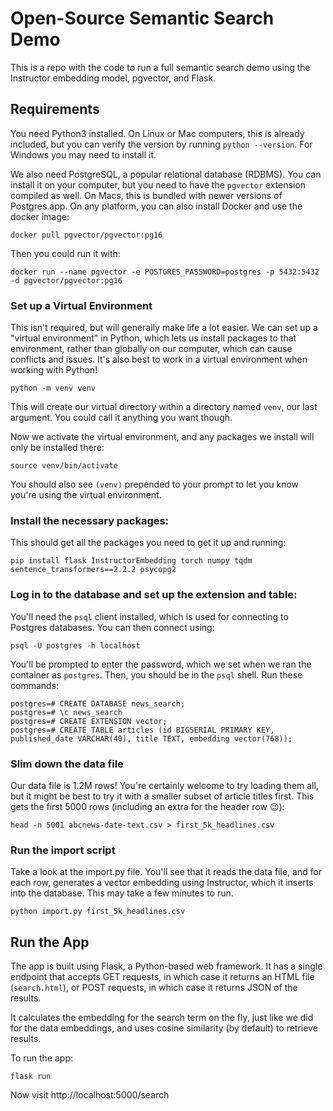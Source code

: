# Open-Source Semantic Search Demo

This is a repo with the code to run a full semantic search demo using the Instructor embedding model, pgvector, and Flask.

## Requirements

You need Python3 installed. On Linux or Mac computers, this is already included, but you can verify the version by running `python --version`. For Windows you may need to install it.

We also need PostgreSQL, a popular relational database (RDBMS). You can install it on your computer, but you need to have the `pgvector` extension compiled as well. On Macs, this is bundled with newer versions of Postgres.app. On any platform, you can also install Docker and use the docker image:

```
docker pull pgvector/pgvector:pg16
```

Then you could run it with:

```
docker run --name pgvector -e POSTGRES_PASSWORD=postgres -p 5432:5432 -d pgvector/pgvector:pg16
```

### Set up a Virtual Environment

This isn't required, but will generally make life a lot easier. We can set up a "virtual environment" in Python, which lets us install packages to that environment, rather than globally on our computer, which can cause conflicts and issues. It's also best to work in a virtual environment when working with Python!

```python -m venv venv```

This will create our virtual directory within a directory named `venv`, our last argument. You could call it anything you want though.

Now we activate the virtual environment, and any packages we install will only be installed there:

```source venv/bin/activate```

You should also see `(venv)` prepended to your prompt to let you know you're using the virtual environment.

### Install the necessary packages:

This should get all the packages you need to get it up and running:

```pip install flask InstructorEmbedding torch numpy tqdm sentence_transformers==2.2.2 psycopg2```

### Log in to the database and set up the extension and table:

You'll need the `psql` client installed, which is used for connecting to Postgres databases. You can then connect using:

```psql -U postgres -h localhost```

You'll be prompted to enter the password, which we set when we ran the container as `postgres`. Then, you should be in the `psql` shell. Run these commands:

```
postgres=# CREATE DATABASE news_search;
postgres=# \c news_search
postgres=# CREATE EXTENSION vector;
postgres=# CREATE TABLE articles (id BIGSERIAL PRIMARY KEY, published_date VARCHAR(40), title TEXT, embedding vector(768));
```
### Slim down the data file

Our data file is 1.2M rows! You're certainly welcome to try loading them all, but it might be best to try it with a smaller subset of article titles first. This gets the first 5000 rows (including an extra for the header row 😉):

```head -n 5001 abcnews-date-text.csv > first_5k_headlines.csv```

### Run the import script

Take a look at the import.py file. You'll see that it reads the data file, and for each row, generates a vector embedding using Instructor, which it inserts into the database. This may take a few minutes to run.

```python import.py first_5k_headlines.csv```

## Run the App

The app is built using Flask, a Python-based web framework. It has a single endpoint that accepts GET requests, in which case it returns an HTML file (`search.html`), or POST requests, in which case it returns JSON of the results.

It calculates the embedding for the search term on the fly, just like we did for the data embeddings, and uses cosine similarity (by default) to retrieve results.

To run the app:

```flask run```

Now visit http://localhost:5000/search
